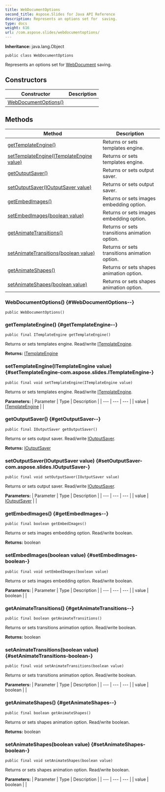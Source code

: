 ```yaml
---
title: WebDocumentOptions
second_title: Aspose.Slides for Java API Reference
description: Represents an options set for  saving.
type: docs
weight: 616
url: /com.aspose.slides/webdocumentoptions/
---
```

**Inheritance:**
java.lang.Object
```
public class WebDocumentOptions
```

Represents an options set for [WebDocument](../../com.aspose.slides/webdocument) saving.
## Constructors

| Constructor | Description |
| --- | --- |
| [WebDocumentOptions()](#WebDocumentOptions--) |  |
## Methods

| Method | Description |
| --- | --- |
| [getTemplateEngine()](#getTemplateEngine--) | Returns or sets templates engine. |
| [setTemplateEngine(ITemplateEngine value)](#setTemplateEngine-com.aspose.slides.ITemplateEngine-) | Returns or sets templates engine. |
| [getOutputSaver()](#getOutputSaver--) | Returns or sets output saver. |
| [setOutputSaver(IOutputSaver value)](#setOutputSaver-com.aspose.slides.IOutputSaver-) | Returns or sets output saver. |
| [getEmbedImages()](#getEmbedImages--) | Returns or sets images embedding option. |
| [setEmbedImages(boolean value)](#setEmbedImages-boolean-) | Returns or sets images embedding option. |
| [getAnimateTransitions()](#getAnimateTransitions--) | Returns or sets transitions animation option. |
| [setAnimateTransitions(boolean value)](#setAnimateTransitions-boolean-) | Returns or sets transitions animation option. |
| [getAnimateShapes()](#getAnimateShapes--) | Returns or sets shapes animation option. |
| [setAnimateShapes(boolean value)](#setAnimateShapes-boolean-) | Returns or sets shapes animation option. |
### WebDocumentOptions() {#WebDocumentOptions--}
```
public WebDocumentOptions()
```


### getTemplateEngine() {#getTemplateEngine--}
```
public final ITemplateEngine getTemplateEngine()
```


Returns or sets templates engine. Read/write [ITemplateEngine](../../com.aspose.slides/itemplateengine).

**Returns:**
[ITemplateEngine](../../com.aspose.slides/itemplateengine)
### setTemplateEngine(ITemplateEngine value) {#setTemplateEngine-com.aspose.slides.ITemplateEngine-}
```
public final void setTemplateEngine(ITemplateEngine value)
```


Returns or sets templates engine. Read/write [ITemplateEngine](../../com.aspose.slides/itemplateengine).

**Parameters:**
| Parameter | Type | Description |
| --- | --- | --- |
| value | [ITemplateEngine](../../com.aspose.slides/itemplateengine) |  |

### getOutputSaver() {#getOutputSaver--}
```
public final IOutputSaver getOutputSaver()
```


Returns or sets output saver. Read/write [IOutputSaver](../../com.aspose.slides/ioutputsaver).

**Returns:**
[IOutputSaver](../../com.aspose.slides/ioutputsaver)
### setOutputSaver(IOutputSaver value) {#setOutputSaver-com.aspose.slides.IOutputSaver-}
```
public final void setOutputSaver(IOutputSaver value)
```


Returns or sets output saver. Read/write [IOutputSaver](../../com.aspose.slides/ioutputsaver).

**Parameters:**
| Parameter | Type | Description |
| --- | --- | --- |
| value | [IOutputSaver](../../com.aspose.slides/ioutputsaver) |  |

### getEmbedImages() {#getEmbedImages--}
```
public final boolean getEmbedImages()
```


Returns or sets images embedding option. Read/write boolean.

**Returns:**
boolean
### setEmbedImages(boolean value) {#setEmbedImages-boolean-}
```
public final void setEmbedImages(boolean value)
```


Returns or sets images embedding option. Read/write boolean.

**Parameters:**
| Parameter | Type | Description |
| --- | --- | --- |
| value | boolean |  |

### getAnimateTransitions() {#getAnimateTransitions--}
```
public final boolean getAnimateTransitions()
```


Returns or sets transitions animation option. Read/write boolean.

**Returns:**
boolean
### setAnimateTransitions(boolean value) {#setAnimateTransitions-boolean-}
```
public final void setAnimateTransitions(boolean value)
```


Returns or sets transitions animation option. Read/write boolean.

**Parameters:**
| Parameter | Type | Description |
| --- | --- | --- |
| value | boolean |  |

### getAnimateShapes() {#getAnimateShapes--}
```
public final boolean getAnimateShapes()
```


Returns or sets shapes animation option. Read/write boolean.

**Returns:**
boolean
### setAnimateShapes(boolean value) {#setAnimateShapes-boolean-}
```
public final void setAnimateShapes(boolean value)
```


Returns or sets shapes animation option. Read/write boolean.

**Parameters:**
| Parameter | Type | Description |
| --- | --- | --- |
| value | boolean |  |

